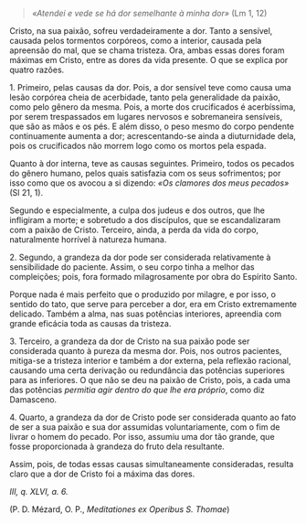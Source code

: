 
> *«Atendei e vede se há dor semelhante à minha dor»* (Lm 1, 12)

Cristo, na sua paixão, sofreu verdadeiramente a dor. Tanto a sensível, causada pelos tormentos corpóreos, como a interior, causada pela apreensão do mal, que se chama tristeza. Ora, ambas essas dores foram máximas em Cristo, entre as dores da vida presente. O que se explica por quatro razões.

1\. Primeiro, pelas causas da dor. Pois, a dor sensível teve como causa uma lesão corpórea cheia de acerbidade, tanto pela generalidade da paixão, como pelo gênero da mesma. Pois, a morte dos crucificados é acerbíssima, por serem trespassados em lugares nervosos e sobremaneira sensíveis, que são as mãos e os pés. E além disso, o peso mesmo do corpo pendente continuamente aumenta a dor; acrescentando-se ainda a diuturnidade dela, pois os crucificados não morrem logo como os mortos pela espada.

Quanto à dor interna, teve as causas seguintes. Primeiro, todos os pecados do gênero humano, pelos quais satisfazia com os seus sofrimentos; por isso como que os avocou a si dizendo: *«Os clamores dos meus pecados»* (Sl 21, 1).

Segundo e especialmente, a culpa dos judeus e dos outros, que lhe infligiram a morte; e sobretudo a dos discípulos, que se escandalizaram com a paixão de Cristo. Terceiro, ainda, a perda da vida do corpo, naturalmente horrível à natureza humana.

2\. Segundo, a grandeza da dor pode ser considerada relativamente à sensibilidade do paciente. Assim, o seu corpo tinha a melhor das compleições; pois, fora formado milagrosamente por obra do Espírito Santo.

Porque nada é mais perfeito que o produzido por milagre, e por isso, o sentido do tato, que serve para perceber a dor, era em Cristo extremamente delicado. Também a alma, nas suas potências interiores, apreendia com grande eficácia toda as causas da tristeza.

3\. Terceiro, a grandeza da dor de Cristo na sua paixão pode ser considerada quanto à pureza da mesma dor. Pois, nos outros pacientes, mitiga-se a tristeza interior e também a dor externa, pela reflexão racional, causando uma certa derivação ou redundância das potências superiores para as inferiores. O que não se deu na paixão de Cristo, pois, a cada uma das potências *permitia agir dentro do que lhe era próprio*, como diz Damasceno.

4\. Quarto, a grandeza da dor de Cristo pode ser considerada quanto ao fato de ser a sua paixão e sua dor assumidas voluntariamente, com o fim de livrar o homem do pecado. Por isso, assumiu uma dor tão grande, que fosse proporcionada à grandeza do fruto dela resultante.

Assim, pois, de todas essas causas simultaneamente consideradas, resulta claro que a dor de Cristo foi a máxima das dores.

*III, q. XLVI, a. 6.*

(P. D. Mézard, O. P., *Meditationes ex Operibus S. Thomae*)

